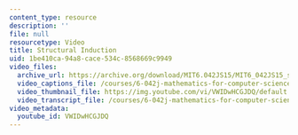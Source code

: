 ```yaml
---
content_type: resource
description: ''
file: null
resourcetype: Video
title: Structural Induction
uid: 1be410ca-94a8-cace-534c-8568669c9949
video_files:
  archive_url: https://archive.org/download/MIT6.042JS15/MIT6_042JS15_structuralinduction_ipod.mp4
  video_captions_file: /courses/6-042j-mathematics-for-computer-science-spring-2015/049e5adbef2a56c0b51bd58d0dff282e_VWIDwHCGJDQ.vtt
  video_thumbnail_file: https://img.youtube.com/vi/VWIDwHCGJDQ/default.jpg
  video_transcript_file: /courses/6-042j-mathematics-for-computer-science-spring-2015/1633321e7ac60bd853bde772275e0a3d_VWIDwHCGJDQ.pdf
video_metadata:
  youtube_id: VWIDwHCGJDQ
---
```

